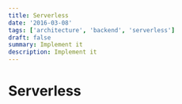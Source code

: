 ```yaml
---
title: Serverless
date: '2016-03-08'
tags: ['architecture', 'backend', 'serverless']
draft: false
summary: Implement it
description: Implement it
---
```

# Serverless



